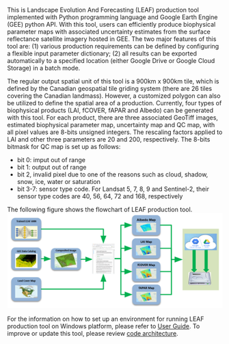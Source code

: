 This is Landscape Evolution And Forecasting (LEAF) production tool implemented with Python programming language and Google Earth Engine (GEE) python API. With this tool, users can efficiently produce biophysical parameter maps with associated uncertainty estimates from the surface reflectance satellite imagery hosted in GEE. The two major features of this tool are: (1) various production requirements can be defined by configuring a flexible input parameter dictionary; (2) all results can be exported automatically to a specified location (either Google Drive or Google Cloud Storage) in a batch mode. 

The regular output spatial unit of this tool is a 900km x 900km tile, which is defined by the Canadian geospatial tile griding system (there are 26 tiles covering the Canadian landmass). However, a customized polygon can also be utilized to define the spatial area of a production. Currently, four types of biophysical products (LAI, fCOVER, fAPAR and Albedo) can be generated with this tool. For each product, there are three associated GeoTiff images, estimated biophysical parameter map, uncertainty map and QC map, with all pixel values are 8-bits unsigned integers. The rescaling factors applied to LAI and other three parameters are 20 and 200, respectively. The 8-bits bitmask for QC map is set up as follows:
   * bit 0: imput out of range
   * bit 1: output out of range
   * bit 2, invalid pixel due to one of the reasons such as cloud, shadow, snow, ice, water or saturation
   * bit 3-7: sensor type code. For Landsat 5, 7, 8, 9 and Sentinel-2, their sensor type codes are 40, 56, 64, 72 and 168, respectively

The following figure shows the flowchart of LEAF production tool.
![](/wiki_images/flowchart.png)

For the information on how to set up an environment for running LEAF production tool on Windows platform, please refer to [User Guide](/docs/user_manual.md). To improve or update this tool, please review [code architecture](/docs/code_architecture.md). 
